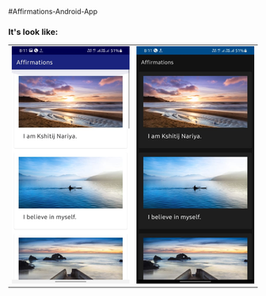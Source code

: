 #Affirmations-Android-App

<h3>It's look like: </h3>
<table>
  <tr>
    <td><img src="https://raw.githubusercontent.com/KshitijNariya/Affirmations-Android-App/master/WhatsApp%20Image%202021-01-12%20at%208.12.22%20PM.jpeg" width=270 height=480></td>
    <td><img src="https://raw.githubusercontent.com/KshitijNariya/Affirmations-Android-App/master/WhatsApp%20Image%202021-01-12%20at%208.12.22%20PM%20(1).jpeg" width=270 height=480></td>
  </tr>
 </table>
